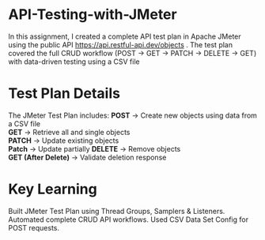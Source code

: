 # API-Testing-with-JMeter
In this assignment, I created a complete API test plan in Apache JMeter using the public API https://api.restful-api.dev/objects . The test plan covered the full CRUD workflow (POST → GET → PATCH → DELETE → GET) with data-driven testing using a CSV file

# Test Plan Details
The JMeter Test Plan includes:
**POST** → Create new objects using data from a CSV file  
**GET** → Retrieve all and single objects  
**PATCH** → Update existing objects  
**Patch** → Update partially
**DELETE** → Remove objects  
**GET (After Delete)** → Validate deletion response  

# Key Learning
Built JMeter Test Plan using Thread Groups, Samplers & Listeners.
Automated complete CRUD API workflows.
Used CSV Data Set Config for POST requests.
